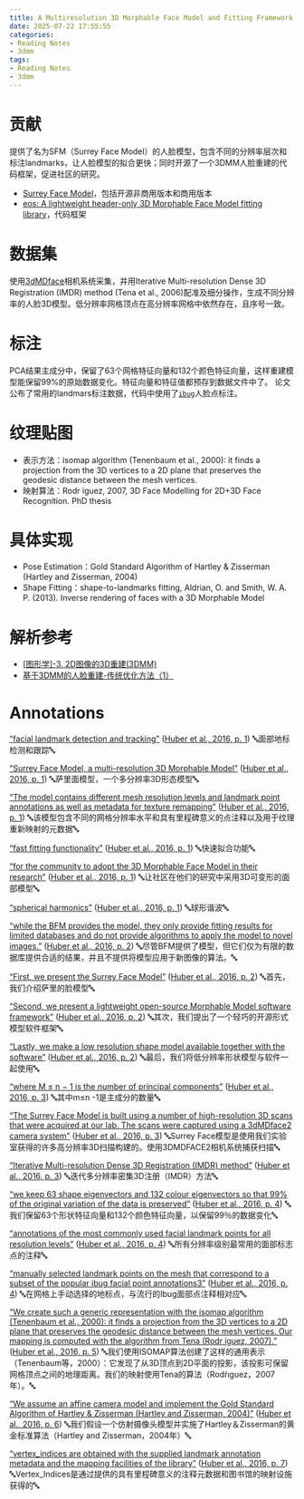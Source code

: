 ```yaml
---
title: A Multiresolution 3D Morphable Face Model and Fitting Framework
date: 2025-07-22 17:55:55
categories:
- Reading Notes
- 3dmm
tags: 
- Reading Notes
- 3dmm
---
```


# 贡献
提供了名为SFM（Surrey Face Model）的人脸模型，包含不同的分辨率层次和标注landmarks，让人脸模型的拟合更快；同时开源了一个3DMM人脸重建的代码框架，促进社区的研究。
- [Surrey Face Model](https://cvssp.org/faceweb/3dmm/facemodels/)，包括开源非商用版本和商用版本
- [eos: A lightweight header-only 3D Morphable Face Model fitting library](https://github.com/patrikhuber/eos)，代码框架

# 数据集

使用[3dMDface](https://3dmd.com/)相机系统采集，并用Iterative Multi-resolution Dense 3D Registration (IMDR) method (Tena et al., 2006)配准及细分操作，生成不同分辨率的人脸3D模型。低分辨率网格顶点在高分辨率网格中依然存在，且序号一致。

# 标注

PCA结果主成分中，保留了63个网格特征向量和132个颜色特征向量，这样重建模型能保留99%的原始数据变化。特征向量和特征值都预存到数据文件中了。
论文公布了常用的landmars标注数据，代码中使用了[`ibug`](http://ibug.doc.ic.ac.uk/resources/facial-point-annotations/)人脸点标注。

# 纹理贴图

- 表示方法：isomap algorithm (Tenenbaum et al., 2000): it finds a projection from the 3D vertices to a 2D plane that preserves the geodesic distance between the mesh vertices. 
- 映射算法：Rodr ́ıguez, 2007, 3D Face Modelling for 2D+3D Face Recognition. PhD thesis

# 具体实现

- Pose Estimation：Gold Standard Algorithm of Hartley & Zisserman (Hartley and Zisserman, 2004)
- Shape Fitting：shape-to-landmarks fitting, Aldrian, O. and Smith, W. A. P. (2013). Inverse rendering of faces with a 3D Morphable Model

# 解析参考
- [[图形学]-3. 2D图像的3D重建(3DMM)](https://zhuanlan.zhihu.com/p/465224205)
- [基于3DMM的人脸重建-传统优化方法（1）](https://zhuanlan.zhihu.com/p/445048115)

# Annotations

<span class="highlight" data-annotation="%7B%22attachmentURI%22%3A%22http%3A%2F%2Fzotero.org%2Fusers%2F12198786%2Fitems%2FEIWKIWKF%22%2C%22annotationKey%22%3A%22VYC8VL4V%22%2C%22color%22%3A%22%235fb236%22%2C%22pageLabel%22%3A%221%22%2C%22position%22%3A%7B%22pageIndex%22%3A0%2C%22rects%22%3A%5B%5B501.756%2C529.165%2C521.581%2C537.181%5D%2C%5B129.175%2C518.206%2C243.775%2C526.222%5D%5D%7D%2C%22citationItem%22%3A%7B%22uris%22%3A%5B%22http%3A%2F%2Fzotero.org%2Fusers%2F12198786%2Fitems%2F4GDBRS3R%22%5D%2C%22locator%22%3A%221%22%7D%7D" ztype="zhighlight"><a href="zotero://open-pdf/library/items/EIWKIWKF?page=1&#x26;annotation=VYC8VL4V">“facial landmark detection and tracking”</a></span> <span class="citation" data-citation="%7B%22citationItems%22%3A%5B%7B%22uris%22%3A%5B%22http%3A%2F%2Fzotero.org%2Fusers%2F12198786%2Fitems%2F4GDBRS3R%22%5D%2C%22locator%22%3A%221%22%7D%5D%2C%22properties%22%3A%7B%7D%7D" ztype="zcitation">(<span class="citation-item"><a href="zotero://select/library/items/4GDBRS3R">Huber et al., 2016, p. 1</a></span>)</span> 🔤面部地标检测和跟踪🔤

<span class="highlight" data-annotation="%7B%22attachmentURI%22%3A%22http%3A%2F%2Fzotero.org%2Fusers%2F12198786%2Fitems%2FEIWKIWKF%22%2C%22annotationKey%22%3A%22FSRUCHE9%22%2C%22color%22%3A%22%235fb236%22%2C%22pageLabel%22%3A%221%22%2C%22position%22%3A%7B%22pageIndex%22%3A0%2C%22rects%22%3A%5B%5B240.511%2C496.288%2C467.603%2C504.304%5D%5D%7D%2C%22citationItem%22%3A%7B%22uris%22%3A%5B%22http%3A%2F%2Fzotero.org%2Fusers%2F12198786%2Fitems%2F4GDBRS3R%22%5D%2C%22locator%22%3A%221%22%7D%7D" ztype="zhighlight"><a href="zotero://open-pdf/library/items/EIWKIWKF?page=1&#x26;annotation=FSRUCHE9">“Surrey Face Model, a multi-resolution 3D Morphable Model”</a></span> <span class="citation" data-citation="%7B%22citationItems%22%3A%5B%7B%22uris%22%3A%5B%22http%3A%2F%2Fzotero.org%2Fusers%2F12198786%2Fitems%2F4GDBRS3R%22%5D%2C%22locator%22%3A%221%22%7D%5D%2C%22properties%22%3A%7B%7D%7D" ztype="zcitation">(<span class="citation-item"><a href="zotero://select/library/items/4GDBRS3R">Huber et al., 2016, p. 1</a></span>)</span> 🔤萨里面模型，一个多分辨率3D形态模型🔤

<span class="highlight" data-annotation="%7B%22attachmentURI%22%3A%22http%3A%2F%2Fzotero.org%2Fusers%2F12198786%2Fitems%2FEIWKIWKF%22%2C%22annotationKey%22%3A%22J5C9NW2X%22%2C%22color%22%3A%22%235fb236%22%2C%22pageLabel%22%3A%221%22%2C%22position%22%3A%7B%22pageIndex%22%3A0%2C%22rects%22%3A%5B%5B329.951%2C485.329%2C521.581%2C493.345%5D%2C%5B129.175%2C474.37%2C403.385%2C482.386%5D%5D%7D%2C%22citationItem%22%3A%7B%22uris%22%3A%5B%22http%3A%2F%2Fzotero.org%2Fusers%2F12198786%2Fitems%2F4GDBRS3R%22%5D%2C%22locator%22%3A%221%22%7D%7D" ztype="zhighlight"><a href="zotero://open-pdf/library/items/EIWKIWKF?page=1&#x26;annotation=J5C9NW2X">“The model contains different mesh resolution levels and landmark point annotations as well as metadata for texture remapping”</a></span> <span class="citation" data-citation="%7B%22citationItems%22%3A%5B%7B%22uris%22%3A%5B%22http%3A%2F%2Fzotero.org%2Fusers%2F12198786%2Fitems%2F4GDBRS3R%22%5D%2C%22locator%22%3A%221%22%7D%5D%2C%22properties%22%3A%7B%7D%7D" ztype="zcitation">(<span class="citation-item"><a href="zotero://select/library/items/4GDBRS3R">Huber et al., 2016, p. 1</a></span>)</span> 🔤该模型包含不同的网格分辨率水平和具有里程碑意义的点注释以及用于纹理重新映射的元数据🔤

<span class="highlight" data-annotation="%7B%22attachmentURI%22%3A%22http%3A%2F%2Fzotero.org%2Fusers%2F12198786%2Fitems%2FEIWKIWKF%22%2C%22annotationKey%22%3A%228TQ2H7V5%22%2C%22color%22%3A%22%232ea8e5%22%2C%22pageLabel%22%3A%221%22%2C%22position%22%3A%7B%22pageIndex%22%3A0%2C%22rects%22%3A%5B%5B508.723%2C441.493%2C521.581%2C449.509%5D%2C%5B129.175%2C430.535%2C199.247%2C438.551%5D%5D%7D%2C%22citationItem%22%3A%7B%22uris%22%3A%5B%22http%3A%2F%2Fzotero.org%2Fusers%2F12198786%2Fitems%2F4GDBRS3R%22%5D%2C%22locator%22%3A%221%22%7D%7D" ztype="zhighlight"><a href="zotero://open-pdf/library/items/EIWKIWKF?page=1&#x26;annotation=8TQ2H7V5">“fast fitting functionality”</a></span> <span class="citation" data-citation="%7B%22citationItems%22%3A%5B%7B%22uris%22%3A%5B%22http%3A%2F%2Fzotero.org%2Fusers%2F12198786%2Fitems%2F4GDBRS3R%22%5D%2C%22locator%22%3A%221%22%7D%5D%2C%22properties%22%3A%7B%7D%7D" ztype="zcitation">(<span class="citation-item"><a href="zotero://select/library/items/4GDBRS3R">Huber et al., 2016, p. 1</a></span>)</span> 🔤快速拟合功能🔤

<span class="highlight" data-annotation="%7B%22attachmentURI%22%3A%22http%3A%2F%2Fzotero.org%2Fusers%2F12198786%2Fitems%2FEIWKIWKF%22%2C%22annotationKey%22%3A%228ZUFALM6%22%2C%22color%22%3A%22%232ea8e5%22%2C%22pageLabel%22%3A%221%22%2C%22position%22%3A%7B%22pageIndex%22%3A0%2C%22rects%22%3A%5B%5B282.886%2C419.576%2C521.581%2C427.592%5D%2C%5B129.175%2C408.617%2C159.042%2C416.633%5D%5D%7D%2C%22citationItem%22%3A%7B%22uris%22%3A%5B%22http%3A%2F%2Fzotero.org%2Fusers%2F12198786%2Fitems%2F4GDBRS3R%22%5D%2C%22locator%22%3A%221%22%7D%7D" ztype="zhighlight"><a href="zotero://open-pdf/library/items/EIWKIWKF?page=1&#x26;annotation=8ZUFALM6">“for the community to adopt the 3D Morphable Face Model in their research”</a></span> <span class="citation" data-citation="%7B%22citationItems%22%3A%5B%7B%22uris%22%3A%5B%22http%3A%2F%2Fzotero.org%2Fusers%2F12198786%2Fitems%2F4GDBRS3R%22%5D%2C%22locator%22%3A%221%22%7D%5D%2C%22properties%22%3A%7B%7D%7D" ztype="zcitation">(<span class="citation-item"><a href="zotero://select/library/items/4GDBRS3R">Huber et al., 2016, p. 1</a></span>)</span> 🔤让社区在他们的研究中采用3D可变形的面部模型🔤

<span class="highlight" data-annotation="%7B%22attachmentURI%22%3A%22http%3A%2F%2Fzotero.org%2Fusers%2F12198786%2Fitems%2FEIWKIWKF%22%2C%22annotationKey%22%3A%22VDJ4YAAT%22%2C%22color%22%3A%22%235fb236%22%2C%22pageLabel%22%3A%221%22%2C%22position%22%3A%7B%22pageIndex%22%3A0%2C%22rects%22%3A%5B%5B359.854%2C330.246%2C439.784%2C339.153%5D%5D%7D%2C%22citationItem%22%3A%7B%22uris%22%3A%5B%22http%3A%2F%2Fzotero.org%2Fusers%2F12198786%2Fitems%2F4GDBRS3R%22%5D%2C%22locator%22%3A%221%22%7D%7D" ztype="zhighlight"><a href="zotero://open-pdf/library/items/EIWKIWKF?page=1&#x26;annotation=VDJ4YAAT">“spherical harmonics”</a></span> <span class="citation" data-citation="%7B%22citationItems%22%3A%5B%7B%22uris%22%3A%5B%22http%3A%2F%2Fzotero.org%2Fusers%2F12198786%2Fitems%2F4GDBRS3R%22%5D%2C%22locator%22%3A%221%22%7D%5D%2C%22properties%22%3A%7B%7D%7D" ztype="zcitation">(<span class="citation-item"><a href="zotero://select/library/items/4GDBRS3R">Huber et al., 2016, p. 1</a></span>)</span> 🔤球形谐波🔤

<span class="highlight" data-annotation="%7B%22attachmentURI%22%3A%22http%3A%2F%2Fzotero.org%2Fusers%2F12198786%2Fitems%2FEIWKIWKF%22%2C%22annotationKey%22%3A%22JFGNVTTB%22%2C%22color%22%3A%22%232ea8e5%22%2C%22pageLabel%22%3A%222%22%2C%22position%22%3A%7B%22pageIndex%22%3A1%2C%22rects%22%3A%5B%5B94.762%2C466.957%2C286.313%2C475.864%5D%2C%5B73.701%2C455.499%2C286.323%2C464.406%5D%2C%5B73.701%2C444.042%2C286.323%2C452.949%5D%2C%5B73.701%2C432.585%2C93.895%2C441.492%5D%5D%7D%2C%22citationItem%22%3A%7B%22uris%22%3A%5B%22http%3A%2F%2Fzotero.org%2Fusers%2F12198786%2Fitems%2F4GDBRS3R%22%5D%2C%22locator%22%3A%222%22%7D%7D" ztype="zhighlight"><a href="zotero://open-pdf/library/items/EIWKIWKF?page=2&#x26;annotation=JFGNVTTB">“while the BFM provides the model, they only provide fitting results for limited databases and do not provide algorithms to apply the model to novel images.”</a></span> <span class="citation" data-citation="%7B%22citationItems%22%3A%5B%7B%22uris%22%3A%5B%22http%3A%2F%2Fzotero.org%2Fusers%2F12198786%2Fitems%2F4GDBRS3R%22%5D%2C%22locator%22%3A%222%22%7D%5D%2C%22properties%22%3A%7B%7D%7D" ztype="zcitation">(<span class="citation-item"><a href="zotero://select/library/items/4GDBRS3R">Huber et al., 2016, p. 2</a></span>)</span> 🔤尽管BFM提供了模型，但它们仅为有限的数据库提供合适的结果，并且不提供将模型应用于新图像的算法。🔤

<span class="highlight" data-annotation="%7B%22attachmentURI%22%3A%22http%3A%2F%2Fzotero.org%2Fusers%2F12198786%2Fitems%2FEIWKIWKF%22%2C%22annotationKey%22%3A%22K45XDXEW%22%2C%22color%22%3A%22%235fb236%22%2C%22pageLabel%22%3A%222%22%2C%22position%22%3A%7B%22pageIndex%22%3A1%2C%22rects%22%3A%5B%5B500.851%2C606.203%2C521.613%2C615.11%5D%2C%5B308.995%2C594.746%2C445.383%2C603.653%5D%5D%7D%2C%22citationItem%22%3A%7B%22uris%22%3A%5B%22http%3A%2F%2Fzotero.org%2Fusers%2F12198786%2Fitems%2F4GDBRS3R%22%5D%2C%22locator%22%3A%222%22%7D%7D" ztype="zhighlight"><a href="zotero://open-pdf/library/items/EIWKIWKF?page=2&#x26;annotation=K45XDXEW">“First, we present the Surrey Face Model”</a></span> <span class="citation" data-citation="%7B%22citationItems%22%3A%5B%7B%22uris%22%3A%5B%22http%3A%2F%2Fzotero.org%2Fusers%2F12198786%2Fitems%2F4GDBRS3R%22%5D%2C%22locator%22%3A%222%22%7D%5D%2C%22properties%22%3A%7B%7D%7D" ztype="zcitation">(<span class="citation-item"><a href="zotero://select/library/items/4GDBRS3R">Huber et al., 2016, p. 2</a></span>)</span> 🔤首先，我们介绍萨里的脸模型🔤

<span class="highlight" data-annotation="%7B%22attachmentURI%22%3A%22http%3A%2F%2Fzotero.org%2Fusers%2F12198786%2Fitems%2FEIWKIWKF%22%2C%22annotationKey%22%3A%22DJVXMEPW%22%2C%22color%22%3A%22%235fb236%22%2C%22pageLabel%22%3A%222%22%2C%22position%22%3A%7B%22pageIndex%22%3A1%2C%22rects%22%3A%5B%5B475.42%2C571.832%2C521.617%2C580.739%5D%2C%5B308.995%2C560.375%2C521.617%2C569.282%5D%2C%5B308.995%2C548.918%2C390.878%2C557.825%5D%5D%7D%2C%22citationItem%22%3A%7B%22uris%22%3A%5B%22http%3A%2F%2Fzotero.org%2Fusers%2F12198786%2Fitems%2F4GDBRS3R%22%5D%2C%22locator%22%3A%222%22%7D%7D" ztype="zhighlight"><a href="zotero://open-pdf/library/items/EIWKIWKF?page=2&#x26;annotation=DJVXMEPW">“Second, we present a lightweight open-source Morphable Model software framework”</a></span> <span class="citation" data-citation="%7B%22citationItems%22%3A%5B%7B%22uris%22%3A%5B%22http%3A%2F%2Fzotero.org%2Fusers%2F12198786%2Fitems%2F4GDBRS3R%22%5D%2C%22locator%22%3A%222%22%7D%5D%2C%22properties%22%3A%7B%7D%7D" ztype="zcitation">(<span class="citation-item"><a href="zotero://select/library/items/4GDBRS3R">Huber et al., 2016, p. 2</a></span>)</span> 🔤其次，我们提出了一个轻巧的开源形式模型软件框架🔤

<span class="highlight" data-annotation="%7B%22attachmentURI%22%3A%22http%3A%2F%2Fzotero.org%2Fusers%2F12198786%2Fitems%2FEIWKIWKF%22%2C%22annotationKey%22%3A%22839YF5GU%22%2C%22color%22%3A%22%235fb236%22%2C%22pageLabel%22%3A%222%22%2C%22position%22%3A%7B%22pageIndex%22%3A1%2C%22rects%22%3A%5B%5B385.837%2C526.004%2C521.617%2C534.911%5D%2C%5B308.995%2C514.547%2C510.289%2C523.454%5D%5D%7D%2C%22citationItem%22%3A%7B%22uris%22%3A%5B%22http%3A%2F%2Fzotero.org%2Fusers%2F12198786%2Fitems%2F4GDBRS3R%22%5D%2C%22locator%22%3A%222%22%7D%7D" ztype="zhighlight"><a href="zotero://open-pdf/library/items/EIWKIWKF?page=2&#x26;annotation=839YF5GU">“Lastly, we make a low resolution shape model available together with the software”</a></span> <span class="citation" data-citation="%7B%22citationItems%22%3A%5B%7B%22uris%22%3A%5B%22http%3A%2F%2Fzotero.org%2Fusers%2F12198786%2Fitems%2F4GDBRS3R%22%5D%2C%22locator%22%3A%222%22%7D%5D%2C%22properties%22%3A%7B%7D%7D" ztype="zcitation">(<span class="citation-item"><a href="zotero://select/library/items/4GDBRS3R">Huber et al., 2016, p. 2</a></span>)</span> 🔤最后，我们将低分辨率形状模型与软件一起使用🔤

<span class="highlight" data-annotation="%7B%22attachmentURI%22%3A%22http%3A%2F%2Fzotero.org%2Fusers%2F12198786%2Fitems%2FEIWKIWKF%22%2C%22annotationKey%22%3A%226NDX6FIH%22%2C%22color%22%3A%22%235fb236%22%2C%22pageLabel%22%3A%223%22%2C%22position%22%3A%7B%22pageIndex%22%3A2%2C%22rects%22%3A%5B%5B136.734%2C586.633%2C286.321%2C596.257%5D%2C%5B73.701%2C574.837%2C161.332%2C585.869%5D%5D%7D%2C%22citationItem%22%3A%7B%22uris%22%3A%5B%22http%3A%2F%2Fzotero.org%2Fusers%2F12198786%2Fitems%2F4GDBRS3R%22%5D%2C%22locator%22%3A%223%22%7D%7D" ztype="zhighlight"><a href="zotero://open-pdf/library/items/EIWKIWKF?page=3&#x26;annotation=6NDX6FIH">“where M ≤ n − 1 is the number of principal components”</a></span> <span class="citation" data-citation="%7B%22citationItems%22%3A%5B%7B%22uris%22%3A%5B%22http%3A%2F%2Fzotero.org%2Fusers%2F12198786%2Fitems%2F4GDBRS3R%22%5D%2C%22locator%22%3A%223%22%7D%5D%2C%22properties%22%3A%7B%7D%7D" ztype="zcitation">(<span class="citation-item"><a href="zotero://select/library/items/4GDBRS3R">Huber et al., 2016, p. 3</a></span>)</span> 🔤其中m≤n -1是主成分的数量🔤

<span class="highlight" data-annotation="%7B%22attachmentURI%22%3A%22http%3A%2F%2Fzotero.org%2Fusers%2F12198786%2Fitems%2FEIWKIWKF%22%2C%22annotationKey%22%3A%22NQ2FF4DH%22%2C%22color%22%3A%22%232ea8e5%22%2C%22pageLabel%22%3A%223%22%2C%22position%22%3A%7B%22pageIndex%22%3A2%2C%22rects%22%3A%5B%5B73.701%2C492.072%2C286.323%2C500.979%5D%2C%5B73.701%2C480.615%2C286.323%2C489.522%5D%2C%5B73.701%2C469.158%2C285.82%2C479.924%5D%2C%5B73.701%2C457.701%2C134.204%2C466.608%5D%5D%7D%2C%22citationItem%22%3A%7B%22uris%22%3A%5B%22http%3A%2F%2Fzotero.org%2Fusers%2F12198786%2Fitems%2F4GDBRS3R%22%5D%2C%22locator%22%3A%223%22%7D%7D" ztype="zhighlight"><a href="zotero://open-pdf/library/items/EIWKIWKF?page=3&#x26;annotation=NQ2FF4DH">“The Surrey Face Model is built using a number of high-resolution 3D scans that were acquired at our lab. The scans were captured using a 3dMDface2 camera system”</a></span> <span class="citation" data-citation="%7B%22citationItems%22%3A%5B%7B%22uris%22%3A%5B%22http%3A%2F%2Fzotero.org%2Fusers%2F12198786%2Fitems%2F4GDBRS3R%22%5D%2C%22locator%22%3A%223%22%7D%5D%2C%22properties%22%3A%7B%7D%7D" ztype="zcitation">(<span class="citation-item"><a href="zotero://select/library/items/4GDBRS3R">Huber et al., 2016, p. 3</a></span>)</span> 🔤Surrey Face模型是使用我们实验室获得的许多高分辨率3D扫描构建的。使用3DMDFACE2相机系统捕获扫描🔤

<span class="highlight" data-annotation="%7B%22attachmentURI%22%3A%22http%3A%2F%2Fzotero.org%2Fusers%2F12198786%2Fitems%2FEIWKIWKF%22%2C%22annotationKey%22%3A%22APG42G93%22%2C%22color%22%3A%22%235fb236%22%2C%22pageLabel%22%3A%223%22%2C%22position%22%3A%7B%22pageIndex%22%3A2%2C%22rects%22%3A%5B%5B122.996%2C308.534%2C286.323%2C317.441%5D%2C%5B73.701%2C297.077%2C173.387%2C305.984%5D%5D%7D%2C%22citationItem%22%3A%7B%22uris%22%3A%5B%22http%3A%2F%2Fzotero.org%2Fusers%2F12198786%2Fitems%2F4GDBRS3R%22%5D%2C%22locator%22%3A%223%22%7D%7D" ztype="zhighlight"><a href="zotero://open-pdf/library/items/EIWKIWKF?page=3&#x26;annotation=APG42G93">“Iterative Multi-resolution Dense 3D Registration (IMDR) method”</a></span> <span class="citation" data-citation="%7B%22citationItems%22%3A%5B%7B%22uris%22%3A%5B%22http%3A%2F%2Fzotero.org%2Fusers%2F12198786%2Fitems%2F4GDBRS3R%22%5D%2C%22locator%22%3A%223%22%7D%5D%2C%22properties%22%3A%7B%7D%7D" ztype="zcitation">(<span class="citation-item"><a href="zotero://select/library/items/4GDBRS3R">Huber et al., 2016, p. 3</a></span>)</span> 🔤迭代多分辨率密集3D注册（IMDR）方法🔤

<span class="highlight" data-annotation="%7B%22attachmentURI%22%3A%22http%3A%2F%2Fzotero.org%2Fusers%2F12198786%2Fitems%2FEIWKIWKF%22%2C%22annotationKey%22%3A%22AA4BELMI%22%2C%22color%22%3A%22%235fb236%22%2C%22pageLabel%22%3A%224%22%2C%22position%22%3A%7B%22pageIndex%22%3A3%2C%22rects%22%3A%5B%5B163.902%2C210.272%2C286.323%2C219.179%5D%2C%5B73.701%2C198.815%2C286.313%2C207.722%5D%2C%5B73.701%2C187.358%2C218.278%2C196.265%5D%5D%7D%2C%22citationItem%22%3A%7B%22uris%22%3A%5B%22http%3A%2F%2Fzotero.org%2Fusers%2F12198786%2Fitems%2F4GDBRS3R%22%5D%2C%22locator%22%3A%224%22%7D%7D" ztype="zhighlight"><a href="zotero://open-pdf/library/items/EIWKIWKF?page=4&#x26;annotation=AA4BELMI">“we keep 63 shape eigenvectors and 132 colour eigenvectors so that 99% of the original variation of the data is preserved”</a></span> <span class="citation" data-citation="%7B%22citationItems%22%3A%5B%7B%22uris%22%3A%5B%22http%3A%2F%2Fzotero.org%2Fusers%2F12198786%2Fitems%2F4GDBRS3R%22%5D%2C%22locator%22%3A%224%22%7D%5D%2C%22properties%22%3A%7B%7D%7D" ztype="zcitation">(<span class="citation-item"><a href="zotero://select/library/items/4GDBRS3R">Huber et al., 2016, p. 4</a></span>)</span> 🔤我们保留63个形状特征向量和132个颜色特征向量，以保留99％的数据变化🔤

<span class="highlight" data-annotation="%7B%22attachmentURI%22%3A%22http%3A%2F%2Fzotero.org%2Fusers%2F12198786%2Fitems%2FEIWKIWKF%22%2C%22annotationKey%22%3A%22Q9PT3CZB%22%2C%22color%22%3A%22%235fb236%22%2C%22pageLabel%22%3A%224%22%2C%22position%22%3A%7B%22pageIndex%22%3A3%2C%22rects%22%3A%5B%5B464.388%2C321.478%2C521.613%2C330.385%5D%2C%5B308.995%2C310.021%2C521.617%2C318.928%5D%2C%5B308.995%2C298.564%2C386.763%2C307.471%5D%5D%7D%2C%22citationItem%22%3A%7B%22uris%22%3A%5B%22http%3A%2F%2Fzotero.org%2Fusers%2F12198786%2Fitems%2F4GDBRS3R%22%5D%2C%22locator%22%3A%224%22%7D%7D" ztype="zhighlight"><a href="zotero://open-pdf/library/items/EIWKIWKF?page=4&#x26;annotation=Q9PT3CZB">“annotations of the most commonly used facial landmark points for all resolution levels”</a></span> <span class="citation" data-citation="%7B%22citationItems%22%3A%5B%7B%22uris%22%3A%5B%22http%3A%2F%2Fzotero.org%2Fusers%2F12198786%2Fitems%2F4GDBRS3R%22%5D%2C%22locator%22%3A%224%22%7D%5D%2C%22properties%22%3A%7B%7D%7D" ztype="zcitation">(<span class="citation-item"><a href="zotero://select/library/items/4GDBRS3R">Huber et al., 2016, p. 4</a></span>)</span> 🔤所有分辨率级别最常用的面部标志点的注释🔤

<span class="highlight" data-annotation="%7B%22attachmentURI%22%3A%22http%3A%2F%2Fzotero.org%2Fusers%2F12198786%2Fitems%2FEIWKIWKF%22%2C%22annotationKey%22%3A%22SB72J5VH%22%2C%22color%22%3A%22%232ea8e5%22%2C%22pageLabel%22%3A%224%22%2C%22position%22%3A%7B%22pageIndex%22%3A3%2C%22rects%22%3A%5B%5B308.995%2C172.536%2C521.617%2C181.443%5D%2C%5B308.995%2C161.079%2C521.617%2C169.986%5D%2C%5B308.995%2C149.622%2C358.618%2C160.389%5D%5D%7D%2C%22citationItem%22%3A%7B%22uris%22%3A%5B%22http%3A%2F%2Fzotero.org%2Fusers%2F12198786%2Fitems%2F4GDBRS3R%22%5D%2C%22locator%22%3A%224%22%7D%7D" ztype="zhighlight"><a href="zotero://open-pdf/library/items/EIWKIWKF?page=4&#x26;annotation=SB72J5VH">“manually selected landmark points on the mesh that correspond to a subset of the popular ibug facial point annotations3”</a></span> <span class="citation" data-citation="%7B%22citationItems%22%3A%5B%7B%22uris%22%3A%5B%22http%3A%2F%2Fzotero.org%2Fusers%2F12198786%2Fitems%2F4GDBRS3R%22%5D%2C%22locator%22%3A%224%22%7D%5D%2C%22properties%22%3A%7B%7D%7D" ztype="zcitation">(<span class="citation-item"><a href="zotero://select/library/items/4GDBRS3R">Huber et al., 2016, p. 4</a></span>)</span> 🔤在网格上手动选择的地标点，与流行的Ibug面部点注释相对应🔤

<span class="highlight" data-annotation="%7B%22attachmentURI%22%3A%22http%3A%2F%2Fzotero.org%2Fusers%2F12198786%2Fitems%2FEIWKIWKF%22%2C%22annotationKey%22%3A%229IGHYGJ8%22%2C%22color%22%3A%22%235fb236%22%2C%22pageLabel%22%3A%225%22%2C%22position%22%3A%7B%22pageIndex%22%3A4%2C%22rects%22%3A%5B%5B166.124%2C164.444%2C286.323%2C173.351%5D%2C%5B73.701%2C152.987%2C286.323%2C161.894%5D%2C%5B73.701%2C141.53%2C286.323%2C150.437%5D%2C%5B73.701%2C130.072%2C286.323%2C138.979%5D%2C%5B73.701%2C118.615%2C286.323%2C127.522%5D%5D%7D%2C%22citationItem%22%3A%7B%22uris%22%3A%5B%22http%3A%2F%2Fzotero.org%2Fusers%2F12198786%2Fitems%2F4GDBRS3R%22%5D%2C%22locator%22%3A%225%22%7D%7D" ztype="zhighlight"><a href="zotero://open-pdf/library/items/EIWKIWKF?page=5&#x26;annotation=9IGHYGJ8">“We create such a generic representation with the isomap algorithm (Tenenbaum et al., 2000): it finds a projection from the 3D vertices to a 2D plane that preserves the geodesic distance between the mesh vertices. Our mapping is computed with the algorithm from Tena (Rodr ́ıguez, 2007).”</a></span> <span class="citation" data-citation="%7B%22citationItems%22%3A%5B%7B%22uris%22%3A%5B%22http%3A%2F%2Fzotero.org%2Fusers%2F12198786%2Fitems%2F4GDBRS3R%22%5D%2C%22locator%22%3A%225%22%7D%5D%2C%22properties%22%3A%7B%7D%7D" ztype="zcitation">(<span class="citation-item"><a href="zotero://select/library/items/4GDBRS3R">Huber et al., 2016, p. 5</a></span>)</span> 🔤我们使用ISOMAP算法创建了这样的通用表示（Tenenbaum等，2000）：它发现了从3D顶点到2D平面的投影，该投影可保留网格顶点之间的地理距离。我们的映射使用Tena的算法（Rodŕıguez，2007年）。🔤

<span class="highlight" data-annotation="%7B%22attachmentURI%22%3A%22http%3A%2F%2Fzotero.org%2Fusers%2F12198786%2Fitems%2FEIWKIWKF%22%2C%22annotationKey%22%3A%22MBPDCBJG%22%2C%22color%22%3A%22%235fb236%22%2C%22pageLabel%22%3A%226%22%2C%22position%22%3A%7B%22pageIndex%22%3A5%2C%22rects%22%3A%5B%5B355.54%2C614.546%2C521.617%2C623.453%5D%2C%5B308.995%2C603.089%2C521.615%2C611.996%5D%2C%5B308.995%2C591.632%2C490.952%2C600.539%5D%5D%7D%2C%22citationItem%22%3A%7B%22uris%22%3A%5B%22http%3A%2F%2Fzotero.org%2Fusers%2F12198786%2Fitems%2F4GDBRS3R%22%5D%2C%22locator%22%3A%226%22%7D%7D" ztype="zhighlight"><a href="zotero://open-pdf/library/items/EIWKIWKF?page=6&#x26;annotation=MBPDCBJG">“We assume an affine camera model and implement the Gold Standard Algorithm of Hartley &#x26; Zisserman (Hartley and Zisserman, 2004)”</a></span> <span class="citation" data-citation="%7B%22citationItems%22%3A%5B%7B%22uris%22%3A%5B%22http%3A%2F%2Fzotero.org%2Fusers%2F12198786%2Fitems%2F4GDBRS3R%22%5D%2C%22locator%22%3A%226%22%7D%5D%2C%22properties%22%3A%7B%7D%7D" ztype="zcitation">(<span class="citation-item"><a href="zotero://select/library/items/4GDBRS3R">Huber et al., 2016, p. 6</a></span>)</span> 🔤我们假设一个仿射摄像头模型并实施了Hartley＆Zisserman的黄金标准算法（Hartley and Zisserman，2004年）🔤

<span class="highlight" data-annotation="%7B%22attachmentURI%22%3A%22http%3A%2F%2Fzotero.org%2Fusers%2F12198786%2Fitems%2FEIWKIWKF%22%2C%22annotationKey%22%3A%22CRNKAMNQ%22%2C%22color%22%3A%22%235fb236%22%2C%22pageLabel%22%3A%227%22%2C%22position%22%3A%7B%22pageIndex%22%3A6%2C%22rects%22%3A%5B%5B129.353%2C392.911%2C286.32%2C401.818%5D%2C%5B73.701%2C381.454%2C286.323%2C390.361%5D%2C%5B73.701%2C369.997%2C186.697%2C378.904%5D%5D%7D%2C%22citationItem%22%3A%7B%22uris%22%3A%5B%22http%3A%2F%2Fzotero.org%2Fusers%2F12198786%2Fitems%2F4GDBRS3R%22%5D%2C%22locator%22%3A%227%22%7D%7D" ztype="zhighlight"><a href="zotero://open-pdf/library/items/EIWKIWKF?page=7&#x26;annotation=CRNKAMNQ">“vertex_indices are obtained with the supplied landmark annotation metadata and the mapping facilities of the library”</a></span> <span class="citation" data-citation="%7B%22citationItems%22%3A%5B%7B%22uris%22%3A%5B%22http%3A%2F%2Fzotero.org%2Fusers%2F12198786%2Fitems%2F4GDBRS3R%22%5D%2C%22locator%22%3A%227%22%7D%5D%2C%22properties%22%3A%7B%7D%7D" ztype="zcitation">(<span class="citation-item"><a href="zotero://select/library/items/4GDBRS3R">Huber et al., 2016, p. 7</a></span>)</span> 🔤Vertex\_Indices是通过提供的具有里程碑意义的注释元数据和图书馆的映射设施获得的🔤
